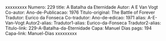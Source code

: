 xxxxxxxxx
Numero: 229
title: A Batalha da Eternidade
Autor: A E Van Vogt
Co-autor: 
Ano-de-Publicacao: 1976
Titulo-original: The Battle of Forever
Tradutor: Eurico da Fonseca
Co-tradutor: 
Ano-de-edicao: 1971
alias: A-E-Van-Vogt
Autor2-alias: 
Tradutor1-alias: Eurico-da-Fonseca
Tradutor2-alias: 
Titulo-link: 229-A-Batalha-da-Eternidade
Capa: Manuel Dias
pags: 194
Capa-link: Manuel-Dias
xxxxxxxxx
